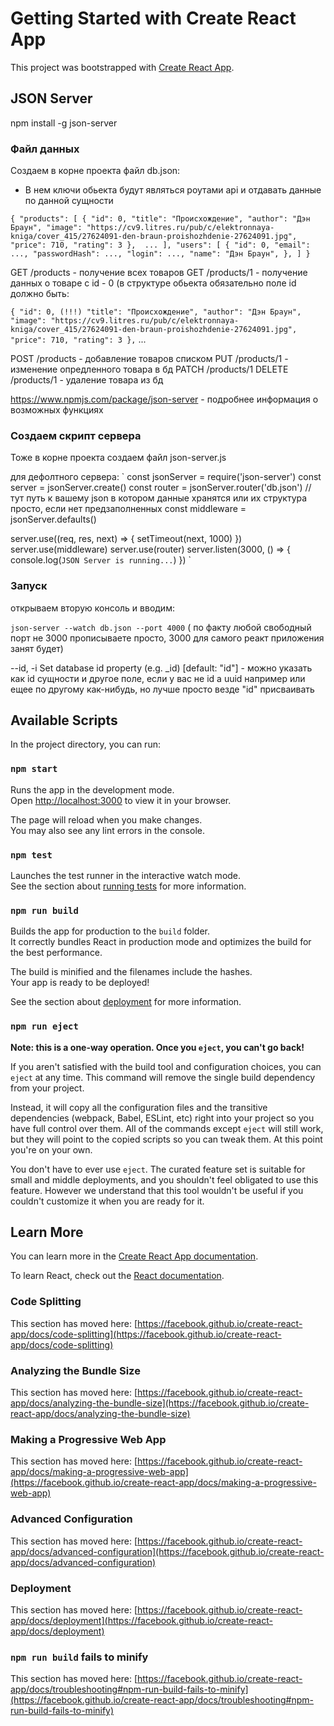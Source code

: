 # Getting Started with Create React App

This project was bootstrapped with [Create React App](https://github.com/facebook/create-react-app).

## JSON Server

npm install -g json-server

### Файл данных

Cоздаем в корне проекта файл db.json:

- В нем ключи обьекта будут являться роутами api и отдавать данные по данной сущности

`{
    "products": [
		 {
			"id": 0,
			"title": "Происхождение",
			"author": "Дэн Браун",
			"image": "https://cv9.litres.ru/pub/c/elektronnaya-kniga/cover_415/27624091-den-braun-proishozhdenie-27624091.jpg",
			"price": 710,
			"rating": 3
		}, 
		...
  	],
  	"users": [
      {
	  	"id": 0,
       	"email": ...,
        "passwordHash": ...,
        "login": ...,
        "name": "Дэн Браун",
      },
  	]
}`

GET    /products - получение всех товаров 
GET    /products/1 - получение данных о товаре с id - 0 
(в структуре обьекта обязательно поле id должно быть:
		
`{
	"id": 0, (!!!)
	"title": "Происхождение",
	"author": "Дэн Браун",
	"image": "https://cv9.litres.ru/pub/c/elektronnaya-kniga/cover_415/27624091-den-braun-proishozhdenie-27624091.jpg",
	"price": 710,
	"rating": 3
},`
    ...

POST   /products - добавление товаров списком
PUT    /products/1 - изменение опредленного товара в бд
PATCH  /products/1
DELETE /products/1 - удаление товара из бд

https://www.npmjs.com/package/json-server - подробнее информация о возможных функциях

### Создаем скрипт сервера

Тоже в корне проекта создаем файл json-server.js

для дефолтного сервера:
`
const jsonServer = require('json-server')
const server = jsonServer.create()
const router = jsonServer.router('db.json') // тут путь к вашему json в котором данные хранятся или их структура просто, если нет предзаполненных
const middleware = jsonServer.defaults()

server.use((req, res, next) => {
	setTimeout(next, 1000)
})
server.use(middleware)
server.use(router)
server.listen(3000, () => {
	console.log(`JSON Server is running...`)
})
`

### Запуск

открываем вторую консоль и вводим:
  
  `json-server --watch db.json --port 4000` ( по факту любой свободный порт не 3000 прописываете просто, 3000 для самого реакт приложения занят будет)
  

  --id, -i           Set database id property (e.g. _id)         [default: "id"] - можно указать как id сущности и другое поле, если у вас не id а uuid например или ещее по другому как-нибудь, но лучше просто везде "id" присваивать

## Available Scripts

In the project directory, you can run:

### `npm start`

Runs the app in the development mode.\
Open [http://localhost:3000](http://localhost:3000) to view it in your browser.

The page will reload when you make changes.\
You may also see any lint errors in the console.

### `npm test`

Launches the test runner in the interactive watch mode.\
See the section about [running tests](https://facebook.github.io/create-react-app/docs/running-tests) for more information.

### `npm run build`

Builds the app for production to the `build` folder.\
It correctly bundles React in production mode and optimizes the build for the best performance.

The build is minified and the filenames include the hashes.\
Your app is ready to be deployed!

See the section about [deployment](https://facebook.github.io/create-react-app/docs/deployment) for more information.

### `npm run eject`

**Note: this is a one-way operation. Once you `eject`, you can't go back!**

If you aren't satisfied with the build tool and configuration choices, you can `eject` at any time. This command will remove the single build dependency from your project.

Instead, it will copy all the configuration files and the transitive dependencies (webpack, Babel, ESLint, etc) right into your project so you have full control over them. All of the commands except `eject` will still work, but they will point to the copied scripts so you can tweak them. At this point you're on your own.

You don't have to ever use `eject`. The curated feature set is suitable for small and middle deployments, and you shouldn't feel obligated to use this feature. However we understand that this tool wouldn't be useful if you couldn't customize it when you are ready for it.

## Learn More

You can learn more in the [Create React App documentation](https://facebook.github.io/create-react-app/docs/getting-started).

To learn React, check out the [React documentation](https://reactjs.org/).

### Code Splitting

This section has moved here: [https://facebook.github.io/create-react-app/docs/code-splitting](https://facebook.github.io/create-react-app/docs/code-splitting)

### Analyzing the Bundle Size

This section has moved here: [https://facebook.github.io/create-react-app/docs/analyzing-the-bundle-size](https://facebook.github.io/create-react-app/docs/analyzing-the-bundle-size)

### Making a Progressive Web App

This section has moved here: [https://facebook.github.io/create-react-app/docs/making-a-progressive-web-app](https://facebook.github.io/create-react-app/docs/making-a-progressive-web-app)

### Advanced Configuration

This section has moved here: [https://facebook.github.io/create-react-app/docs/advanced-configuration](https://facebook.github.io/create-react-app/docs/advanced-configuration)

### Deployment

This section has moved here: [https://facebook.github.io/create-react-app/docs/deployment](https://facebook.github.io/create-react-app/docs/deployment)

### `npm run build` fails to minify

This section has moved here: [https://facebook.github.io/create-react-app/docs/troubleshooting#npm-run-build-fails-to-minify](https://facebook.github.io/create-react-app/docs/troubleshooting#npm-run-build-fails-to-minify)
